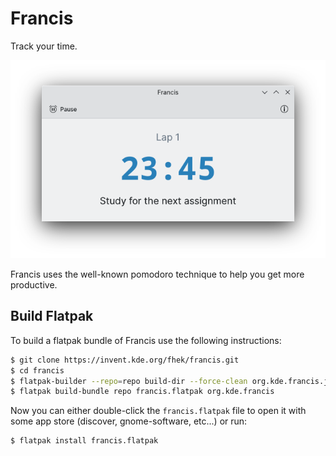 <!--
    SPDX-FileCopyrightText: 2022 Felipe Kinoshita <kinofhek@gmail.com>
    SPDX-License-Identifier: CC0-1.0
-->

# Francis

Track your time.

![francis window](.gitlab/francis.png)

Francis uses the well-known pomodoro technique to help you get more productive.

## Build Flatpak

To build a flatpak bundle of Francis use the following instructions:

```bash
$ git clone https://invent.kde.org/fhek/francis.git
$ cd francis
$ flatpak-builder --repo=repo build-dir --force-clean org.kde.francis.json --install-deps-from=flathub
$ flatpak build-bundle repo francis.flatpak org.kde.francis
```

Now you can either double-click the `francis.flatpak` file to open it with
some app store (discover, gnome-software, etc...) or run:

```bash
$ flatpak install francis.flatpak
```
